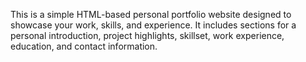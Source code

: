 This is a simple HTML-based personal portfolio website designed to showcase your work, skills, and experience. It includes sections for a personal introduction, project highlights, skillset, work experience, education, and contact information.
